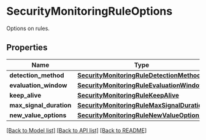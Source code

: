 # SecurityMonitoringRuleOptions

Options on rules.

## Properties
Name | Type | Description | Notes
------------ | ------------- | ------------- | -------------
**detection_method** | [**SecurityMonitoringRuleDetectionMethod**](SecurityMonitoringRuleDetectionMethod.md) |  | [optional] 
**evaluation_window** | [**SecurityMonitoringRuleEvaluationWindow**](SecurityMonitoringRuleEvaluationWindow.md) |  | [optional] 
**keep_alive** | [**SecurityMonitoringRuleKeepAlive**](SecurityMonitoringRuleKeepAlive.md) |  | [optional] 
**max_signal_duration** | [**SecurityMonitoringRuleMaxSignalDuration**](SecurityMonitoringRuleMaxSignalDuration.md) |  | [optional] 
**new_value_options** | [**SecurityMonitoringRuleNewValueOptions**](SecurityMonitoringRuleNewValueOptions.md) |  | [optional] 

[[Back to Model list]](README.md#documentation-for-models) [[Back to API list]](README.md#documentation-for-api-endpoints) [[Back to README]](README.md)


